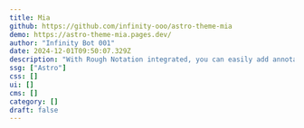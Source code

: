 ```yaml
---
title: Mia
github: https://github.com/infinity-ooo/astro-theme-mia
demo: https://astro-theme-mia.pages.dev/
author: "Infinity Bot 001"
date: 2024-12-01T09:50:07.329Z
description: "With Rough Notation integrated, you can easily add annotations to your content, making your posts more engaging and informative."
ssg: ["Astro"]
css: []
ui: []
cms: []
category: []
draft: false
---
```

